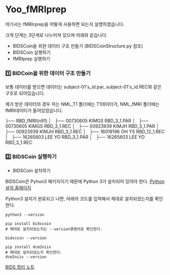 # Yoo_fMRIprep

여기서는 fMRIrprep을 어떻게 사용하면 되는지 설명하였습니다.

크게 단계는 3단계로 나누어져 있으며 아래와 같습니다.

* BIDSCoin을 위한 데이터 구조 만들기 (BIDSCoinStructure.py 참조)
* BIDSCoin 실행하기
* fMRIprep 실행하기

### 1️⃣ BIDCoin을 위한 데이터 구조 만들기

보통 데이터를 받으면 데이터는 subject-01's_id.par, subject-01's_id.REC와 같은 구조로 되어있습니다. 

제가 받은 데이터의 경우 저는 NML_T1 폴더에는 T1데이터가, NML_fMRI 폴더에는 fMRI데이터가 들어있었습니다.

├── RBD_fMRI(n91)
│   ├── 00730605 KIMGS RBD_3_1.PAR
│   ├── 00730605 KIMGS RBD_3_1.REC
│   ├── 00923939 KIMJH RBD_3_1.PAR
│   ├── 00923939 KIMJH RBD_3_1.REC
│   ├── 16019196 OH YS RBD_12_1.REC
│   ├── 16265603 LEE YO RBD_3_1.PAR
│   ├── 16265603 LEE YO RBD_3_1.REC


### 2️⃣ BIDSCoin 실행하기

* BIDSCoin 설치하기

BIDSCoin은 Pyhon3 패키지이기 때문에 Python 3가 설치되어 있어야 한다. [Python 설치 홈페이지](https://www.python.org/downloads/)

Python3 설치가 완료되고 나면, 아래의 코드를 입력해서 제대로 설치되었는지를 확인한다.

~~~linux
python3 --version
~~~


~~~linux
pip install bidscoin
# 제대로 설치되었는지는 --version명령어로 확인한다.

bidscoin --version
~~~


~~~linux
pip install dcm2niix
# 제대로 설치되었는지 확인한다.
dcm2niix --version
~~~



[BIDS 정리 노트](https://github.com/OhJunYoung21/Sleep-fMRI/tree/main/BIDS_Coin)




